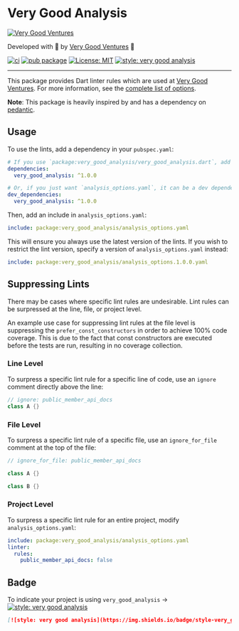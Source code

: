 # Very Good Analysis

[![Very Good Ventures](https://raw.githubusercontent.com/VeryGoodOpenSource/very_good_analysis/main/assets/vgv_logo.png)](https://verygood.ventures)

Developed with 💙 by [Very Good Ventures](https://verygood.ventures) 🦄

[![ci](https://github.com/VeryGoodOpenSource/very_good_analysis/workflows/ci/badge.svg)](https://github.com/VeryGoodOpenSource/very_good_analysis/actions)
[![pub package](https://img.shields.io/pub/v/very_good_analysis.svg)](https://pub.dartlang.org/packages/very_good_analysis)
[![License: MIT](https://img.shields.io/badge/license-MIT-blue.svg)](https://opensource.org/licenses/MIT)
[![style: very good analysis][badge]][badge_link]

---

This package provides Dart linter rules which are used at [Very Good Ventures](https://verygood.ventures). For more information, see the [complete list of options](https://github.com/VeryGoodOpenSource/very_good_analysis/blob/main/analysis_options.yaml).

**Note**: This package is heavily inspired by and has a dependency on [pedantic](https://github.com/dart-lang/pedantic).

## Usage

To use the lints, add a dependency in your `pubspec.yaml`:

```yaml
# If you use `package:very_good_analysis/very_good_analysis.dart`, add a normal dependency.
dependencies:
  very_good_analysis: ^1.0.0

# Or, if you just want `analysis_options.yaml`, it can be a dev dependency.
dev_dependencies:
  very_good_analysis: ^1.0.0
```

Then, add an include in `analysis_options.yaml`:

```yaml
include: package:very_good_analysis/analysis_options.yaml
```

This will ensure you always use the latest version of the lints. If you wish to restrict the lint version, specify a version of `analysis_options.yaml` instead:

```yaml
include: package:very_good_analysis/analysis_options.1.0.0.yaml
```

## Suppressing Lints

There may be cases where specific lint rules are undesirable. Lint rules can be surpressed at the line, file, or project level.

An example use case for suppressing lint rules at the file level is suppressing the `prefer_const_constructors` in order to achieve 100% code coverage. This is due to the fact that const constructors are executed before the tests are run, resulting in no coverage collection.

### Line Level

To surpress a specific lint rule for a specific line of code, use an `ignore` comment directly above the line:

```dart
// ignore: public_member_api_docs
class A {}
```

### File Level

To surpress a specific lint rule of a specific file, use an `ignore_for_file` comment at the top of the file:

```dart
// ignore_for_file: public_member_api_docs

class A {}

class B {}
```

### Project Level

To surpress a specific lint rule for an entire project, modify `analysis_options.yaml`:

```yaml
include: package:very_good_analysis/analysis_options.yaml
linter:
  rules:
    public_member_api_docs: false
```

## Badge

To indicate your project is using `very_good_analysis` →
[![style: very good analysis][badge]][badge_link]

```md
[![style: very good analysis](https://img.shields.io/badge/style-very_good_analysis-B22C89.svg)](https://pub.dev/packages/very_good_analysis)
```

[very good analysis]: https://github.com/VeryGoodOpenSource/very_good_analysis
[badge]: https://img.shields.io/badge/style-very_good_analysis-B22C89.svg
[badge_link]: https://pub.dev/packages/very_good_analysis
